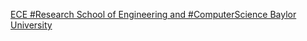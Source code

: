 [ECE #Research   School of Engineering and #ComputerScience   Baylor University](https://qi.tc/qi/117770)